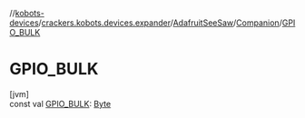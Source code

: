 //[kobots-devices](../../../../index.md)/[crackers.kobots.devices.expander](../../index.md)/[AdafruitSeeSaw](../index.md)/[Companion](index.md)/[GPIO_BULK](-g-p-i-o_-b-u-l-k.md)

# GPIO_BULK

[jvm]\
const val [GPIO_BULK](-g-p-i-o_-b-u-l-k.md): [Byte](https://kotlinlang.org/api/latest/jvm/stdlib/kotlin/-byte/index.html)

